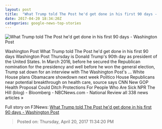 ```yaml
---
layout: post
title:  "What Trump told The Post he'd get done in his first 90 days - Washington Post"
date: 2017-04-20 18:34:20Z
categories: google-news-top-stories
---
```


![What Trump told The Post he'd get done in his first 90 days - Washington Post](https://img.washingtonpost.com/rf/image_1484w/2010-2019/Wires/Images/2017-04-19/Getty/AFP_NO4GV.jpg)

Washington Post What Trump told The Post he'd get done in his first 90 days Washington Post Thursday is Donald Trump's 90th day as president of the United States. In March 2016, before he secured the Republican nomination for the presidency and well before he won the general election, Trump sat down for an interview with The Washington Post's ... White House plans Obamacare showdown next week Politico House Republicans near potential breakthrough on health care, source says CNN New GOP Health Proposal Could Ditch Protections For People Who Are Sick NPR The Hill (blog) - Bloomberg - NBCNews.com - National Review all 338 news articles »


Full story on F3News: [What Trump told The Post he'd get done in his first 90 days - Washington Post](http://www.f3nws.com/n/RbpSsG)

> Posted on: Thursday, April 20, 2017 11:34:20 PM
